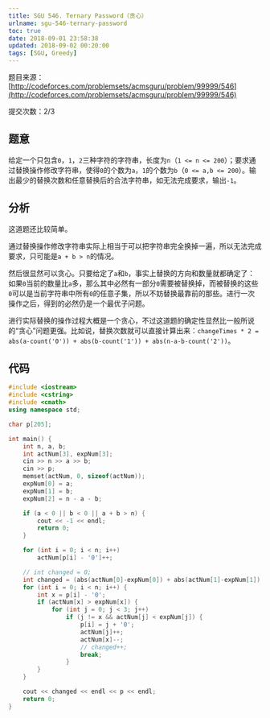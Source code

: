 ```yaml
---
title: SGU 546. Ternary Password（贪心）
urlname: sgu-546-ternary-password
toc: true
date: 2018-09-01 23:58:38
updated: 2018-09-02 00:20:00
tags: [SGU, Greedy]
---
```


题目来源：[http://codeforces.com/problemsets/acmsguru/problem/99999/546](http://codeforces.com/problemsets/acmsguru/problem/99999/546)

提交次数：2/3

## 题意

给定一个只包含`0`，`1`，`2`三种字符的字符串，长度为`n`（`1 <= n <= 200`）；要求通过替换操作修改字符串，使得`0`的个数为`a`，`1`的个数为`b`（`0 <= a,b <= 200`）。输出最少的替换次数和任意替换后的合法字符串，如无法完成要求，输出`-1`。

## 分析

这道题还比较简单。

通过替换操作修改字符串实际上相当于可以把字符串完全换掉一遍，所以无法完成要求，只可能是`a + b > n`的情况。

然后很显然可以贪心。只要给定了`a`和`b`，事实上替换的方向和数量就都确定了：如果`0`当前的数量比`a`多，那么其中必然有一部分`0`需要被替换掉，而被替换的这些`0`可以是当前字符串中所有`0`的任意子集，所以不妨替换最靠前的那些。进行一次操作之后，得到的必然仍是一个最优子问题。

进行实际替换的操作过程大概是一个贪心，不过这道题的确定性显然比一般所说的“贪心”问题更强。比如说，替换次数就可以直接计算出来：`changeTimes * 2 = abs(a-count('0')) + abs(b-count('1')) + abs(n-a-b-count('2'))`。

## 代码

```cpp
#include <iostream>
#include <cstring>
#include <cmath>
using namespace std;

char p[205];

int main() {
    int n, a, b;
    int actNum[3], expNum[3];
    cin >> n >> a >> b;
    cin >> p;
    memset(actNum, 0, sizeof(actNum));
    expNum[0] = a;
    expNum[1] = b;
    expNum[2] = n - a - b;

    if (a < 0 || b < 0 || a + b > n) {
        cout << -1 << endl;
        return 0;
    }

    for (int i = 0; i < n; i++)
        actNum[p[i] - '0']++;

    // int changed = 0;
    int changed = (abs(actNum[0]-expNum[0]) + abs(actNum[1]-expNum[1]) + abs(actNum[2]-expNum[2])) / 2;
    for (int i = 0; i < n; i++) {
        int x = p[i] - '0';
        if (actNum[x] > expNum[x]) {
            for (int j = 0; j < 3; j++)
                if (j != x && actNum[j] < expNum[j]) {
                    p[i] = j + '0';
                    actNum[j]++;
                    actNum[x]--;
                    // changed++;
                    break;
                }
        }
    }

    cout << changed << endl << p << endl;
    return 0;
}
```

